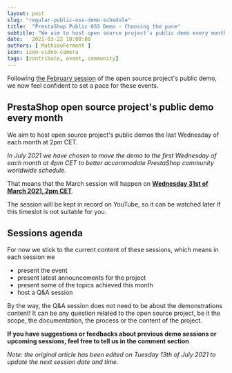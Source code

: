 ```yaml
---
layout: post
slug: "regular-public-oss-demo-schedule"
title:  "PrestaShop Public OSS Demo - Choosing the pace"
subtitle: "We aim to host open source project's public demo every month"
date:   2021-03-22 10:00:00
authors: [ MathieuFerment ]
icon: icon-video-camera
tags: [contribute, event, community]
---
```


Following [the February session](https://build.prestashop.com/news/public-oss-demo-2/) of the open source project's public demo, we now feel confident to set a pace for these events.

## PrestaShop open source project's public demo every month

We aim to host open source project's public demos the last Wednesday of each month at 2pm CET.

_In July 2021 we have chosen to move the demo to the first Wednesday of each month at 4pm CET to better accommodate PrestaShop community worldwide schedule._

That means that the March session will happen on [**Wednesday 31st of March 2021, 2pm CET**](https://www.youtube.com/watch?v=UJ_XQs8trs4).

The session will be kept in record on YouTube, so it can be watched later if this timeslot is not suitable for you.


## Sessions agenda

For now we stick to the current content of these sessions, which means in each session we
- present the event
- present latest announcements for the project
- present some of the topics achieved this month
- host a Q&A session

By the way, the Q&A session does not need to be about the demonstrations content! It can be any question related to the open source project, be it the scope, the documentation, the process or the content of the project.

**If you have suggestions or feedbacks about previous demo sessions or upcoming sessions, feel free to tell us in the comment section**


_Note: the original article has been edited on Tuesday 13th of July 2021 to update the next session date and time._